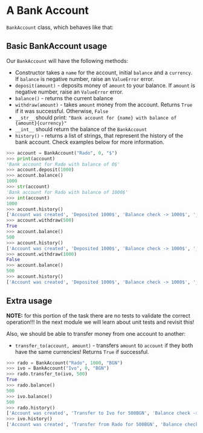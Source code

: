 # A Bank Account

 `BankAccount` class, which behaves like that:

## Basic BankAccount usage

Our `BankAccount` will have the following methods:

* Constructor takes a `name` for the account, initial `balance` and a `currency`. If `balance` is negative number, raise an `ValueError` error.
* `deposit(amount)` - deposits money of `amount` to your balance. If `amount` is negative number, raise an `ValueError` error.
* `balance()` - returns the current balance
* `withdraw(amount)` - takes `amount` money from the account. Returns `True` if it was successful. Otherwise, `False`
* `__str__` should print: `"Bank account for {name} with balance of {amount}{currency}"`
* `__int__` should return the balance of the `BankAccount`
* `history()` - returns a list of strings, that represent the history of the bank account. Check examples below for more information.


```python
>>> account = BankAccount("Rado", 0, "$")
>>> print(account)
'Bank account for Rado with balance of 0$'
>>> account.deposit(1000)
>>> account.balance()
1000
>>> str(account)
'Bank account for Rado with balance of 1000$'
>>> int(account)
1000
>>> account.history()
['Account was created', 'Deposited 1000$', 'Balance check -> 1000$', '__int__ check -> 1000$']
>>> account.withdraw(500)
True
>>> account.balance()
500
>>> account.history()
['Account was created', 'Deposited 1000$', 'Balance check -> 1000$', '__int__ check -> 1000$', '500$ was withdrawn', 'Balance check -> 500$']
>>> account.withdraw(1000)
False
>>> account.balance()
500
>>> account.history()
['Account was created', 'Deposited 1000$', 'Balance check -> 1000$', '__int__ check -> 1000$', '500$ was withdrawn', 'Balance check -> 500$', 'Withdraw for 1000$ failed.', 'Balance check -> 500$']
```

## Extra usage

**NOTE:** for this portion of the task there are no tests to validate the
correct operation!!! In the next module we will learn about unit tests and
revisit this!

Also, we should be able to transfer money from one account to another:

* `transfer_to(account, amount)` - transfers `amount` to `account` if they both have the same currencies! Returns `True` if successful.

```python
>>> rado = BankAccount("Rado", 1000, "BGN")
>>> ivo = BankAccount("Ivo", 0, "BGN")
>>> rado.transfer_to(ivo, 500)
True
>>> rado.balance()
500
>>> ivo.balance()
500
>>> rado.history()
['Account was created', 'Transfer to Ivo for 500BGN', 'Balance check -> 500BGN']
>>> ivo.history()
['Account was created', 'Transfer from Rado for 500BGN', 'Balance check -> 500BGN']
```
